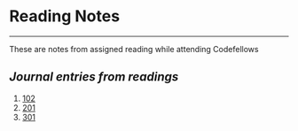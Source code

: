 # Reading Notes
***
These are notes from assigned reading while attending Codefellows

## *Journal entries from readings*

1. [102](https://christopherhamersly.github.io/learning-journal/)
1. [201](https://christopherhamersly.github.io/reading-notes/201-Reading-Notes)
1. [301](https://christopherhamersly.github.io/reading-notes/301-Reading-Notes)
